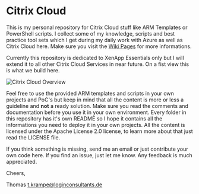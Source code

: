 # Citrix Cloud
This is my personal repository for Citrix Cloud stuff like ARM Templates or PowerShell scripts. I collect some of my knowledge, scripts and best practice tool sets which I get during my daily work with Azure as well as Citrix Cloud here. Make sure you visit the [Wiki Pages](https://github.com/thomaskrampe/XenAppEssentials/wiki) for more informations. 

Currently this repository is dedicated to XenApp Essentials only but I will extend it to all other Citrix Cloud Services in near future. On a fist view this is what we build here.

![Citrix Cloud Overview](http://thomas-krampe.com/wp-content/uploads/2017/10/Picture1.png)

Feel free to use the provided ARM templates and scripts in your own projects and PoC's but keep in mind that all the content is more or less a guideline and **not** a ready solution. Make sure you read the comments and documentation before you use it in your own environment. Every folder in this repository has it's own README so I hope it contains all the informations you need to deploy it in your own projects. All the content is licensed under the Apache License 2.0 license, to learn more about that just read the LICENSE file.

If you think something is missing, send me an email or just contribute your own code here. If you find an issue, just let me know. Any feedback is much appreciated.

Cheers,

Thomas <t.krampe@loginconsultants.de>
